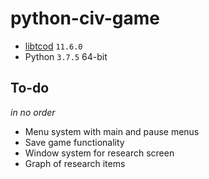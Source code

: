 # python-civ-game

-   [libtcod](https://github.com/libtcod/libtcod) `11.6.0`
-   Python `3.7.5` 64-bit

## To-do

_in no order_

-   Menu system with main and pause menus
-   Save game functionality
-   Window system for research screen
-   Graph of research items
